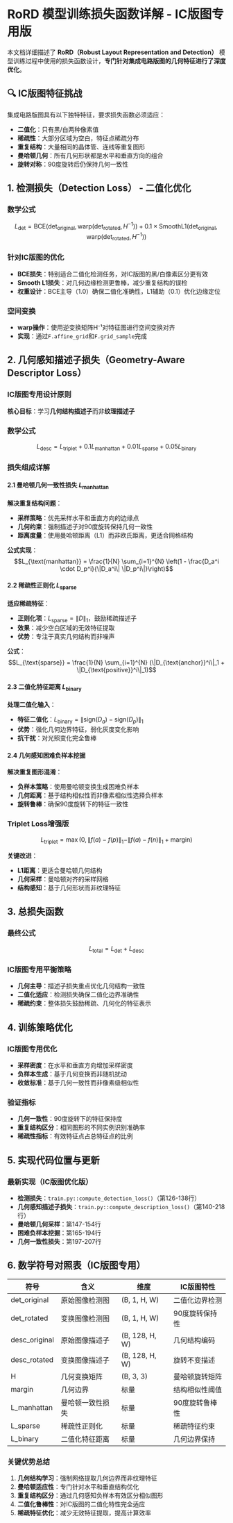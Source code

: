 # RoRD 模型训练损失函数详解 - IC版图专用版

本文档详细描述了 **RoRD（Robust Layout Representation and Detection）** 模型训练过程中使用的损失函数设计，**专门针对集成电路版图的几何特征进行了深度优化**。

## 🔍 IC版图特征挑战

集成电路版图具有以下独特特征，要求损失函数必须适应：
- **二值化**：只有黑/白两种像素值
- **稀疏性**：大部分区域为空白，特征点稀疏分布
- **重复结构**：大量相同的晶体管、连线等重复图形
- **曼哈顿几何**：所有几何形状都是水平和垂直方向的组合
- **旋转对称**：90度旋转后仍保持几何一致性

## 1. 检测损失（Detection Loss） - 二值化优化

### 数学公式
$$L_{\text{det}} = \text{BCE}(\text{det}_{\text{original}}, \text{warp}(\text{det}_{\text{rotated}}, H^{-1})) + 0.1 \times \text{SmoothL1}(\text{det}_{\text{original}}, \text{warp}(\text{det}_{\text{rotated}}, H^{-1}))$$

### 针对IC版图的优化
- **BCE损失**：特别适合二值化检测任务，对IC版图的黑/白像素区分更有效
- **Smooth L1损失**：对几何边缘检测更鲁棒，减少重复结构的误检
- **权重设计**：BCE主导（1.0）确保二值化准确性，L1辅助（0.1）优化边缘定位

### 空间变换
- **warp操作**：使用逆变换矩阵H⁻¹对特征图进行空间变换对齐
- **实现**：通过`F.affine_grid`和`F.grid_sample`完成

## 2. 几何感知描述子损失（Geometry-Aware Descriptor Loss）

### IC版图专用设计原则
**核心目标**：学习**几何结构描述子**而非**纹理描述子**

### 数学公式
$$L_{\text{desc}} = L_{\text{triplet}} + 0.1 L_{\text{manhattan}} + 0.01 L_{\text{sparse}} + 0.05 L_{\text{binary}}$$

### 损失组成详解

#### 2.1 曼哈顿几何一致性损失 $L_{\text{manhattan}}$
**解决重复结构问题**：
- **采样策略**：优先采样水平和垂直方向的边缘点
- **几何约束**：强制描述子对90度旋转保持几何一致性
- **距离度量**：使用曼哈顿距离（L1）而非欧氏距离，更适合网格结构

**公式实现**：
$$L_{\text{manhattan}} = \frac{1}{N} \sum_{i=1}^{N} \left(1 - \frac{D_a^i \cdot D_p^i}{\|D_a^i\| \|D_p^i\|}\right)$$

#### 2.2 稀疏性正则化 $L_{\text{sparse}}$
**适应稀疏特征**：
- **正则化项**：$L_{\text{sparse}} = \|D\|_1$，鼓励稀疏描述子
- **效果**：减少空白区域的无效特征提取
- **优势**：专注于真实几何结构而非噪声

**公式**：
$$L_{\text{sparse}} = \frac{1}{N} \sum_{i=1}^{N} (\|D_{\text{anchor}}^i\|_1 + \|D_{\text{positive}}^i\|_1)$$

#### 2.3 二值化特征距离 $L_{\text{binary}}$
**处理二值化输入**：
- **特征二值化**：$L_{\text{binary}} = \|\text{sign}(D_a) - \text{sign}(D_p)\|_1$
- **优势**：强化几何边界特征，弱化灰度变化影响
- **抗干扰**：对光照变化完全鲁棒

#### 2.4 几何感知困难负样本挖掘
**解决重复图形混淆**：
- **负样本策略**：使用曼哈顿变换生成困难负样本
- **几何距离**：基于结构相似性而非像素相似性选择负样本
- **旋转鲁棒**：确保90度旋转下的特征一致性

### Triplet Loss增强版
$$L_{\text{triplet}} = \max\left(0, \|f(a) - f(p)\|_1 - \|f(a) - f(n)\|_1 + \text{margin}\right)$$

**关键改进**：
- **L1距离**：更适合曼哈顿几何结构
- **几何采样**：曼哈顿对齐的采样网格
- **结构感知**：基于几何形状而非纹理特征

## 3. 总损失函数

### 最终公式
$$L_{\text{total}} = L_{\text{det}} + L_{\text{desc}}$$

### IC版图专用平衡策略
- **几何主导**：描述子损失重点优化几何结构一致性
- **二值化适应**：检测损失确保二值化边界准确性
- **稀疏约束**：整体损失鼓励稀疏、几何化的特征表示

## 4. 训练策略优化

### IC版图专用优化
- **采样密度**：在水平和垂直方向增加采样密度
- **负样本生成**：基于几何变换而非随机扰动
- **收敛标准**：基于几何一致性而非像素级相似性

### 验证指标
- **几何一致性**：90度旋转下的特征保持度
- **重复结构区分**：相同图形的不同实例识别准确率
- **稀疏性指标**：有效特征点占总特征点的比例

## 5. 实现代码位置与更新

### 最新实现（IC版图优化版）
- **检测损失**：`train.py::compute_detection_loss()`（第126-138行）
- **几何感知描述子损失**：`train.py::compute_description_loss()`（第140-218行）
- **曼哈顿几何采样**：第147-154行
- **困难负样本挖掘**：第165-194行
- **几何一致性损失**：第197-207行

## 6. 数学符号对照表（IC版图专用）

| 符号 | 含义 | 维度 | IC版图特性 |
|------|------|------|------------|
| det_original | 原始图像检测图 | (B, 1, H, W) | 二值化边界检测 |
| det_rotated | 变换图像检测图 | (B, 1, H, W) | 90度旋转保持性 |
| desc_original | 原始图像描述子 | (B, 128, H, W) | 几何结构编码 |
| desc_rotated | 变换图像描述子 | (B, 128, H, W) | 旋转不变描述 |
| H | 几何变换矩阵 | (B, 3, 3) | 曼哈顿旋转矩阵 |
| margin | 几何边界 | 标量 | 结构相似性阈值 |
| L_manhattan | 曼哈顿一致性损失 | 标量 | 90度旋转鲁棒性 |
| L_sparse | 稀疏性正则化 | 标量 | 稀疏特征约束 |
| L_binary | 二值化特征距离 | 标量 | 几何边界保持 |

### 关键优势总结
1. **几何结构学习**：强制网络提取几何边界而非纹理特征
2. **曼哈顿适应性**：专门针对水平和垂直结构优化
3. **重复结构区分**：通过几何感知负样本有效区分相似图形
4. **二值化鲁棒性**：对IC版图的二值化特性完全适应
5. **稀疏特征优化**：减少无效特征提取，提高计算效率